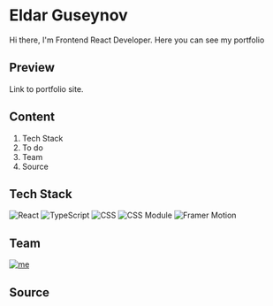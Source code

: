 # Eldar Guseynov

Hi there, I'm Frontend React Developer. Here you can see my portfolio

## Preview
<!-- Add link and preview image -->
Link to portfolio site.

## Content
1) Tech Stack
2) To do
3) Team
4) Source

## Tech Stack
![React](https://img.shields.io/badge/React-286171?style=for-the-badge&logo=react&logoColor=#61DBFB)
![TypeScript](https://img.shields.io/badge/TypeScript-104581?style=for-the-badge&logo=typescript&logoColor=#3178C6)
![CSS](https://img.shields.io/badge/CSS-1572B7?style=for-the-badge&logo=css3&logoColor=#1572B7)
![CSS Module](https://img.shields.io/badge/CSS_Modules-000000?style=for-the-badge&logo=cssmodules&logoColor=#ffffff)
![Framer Motion](https://img.shields.io/badge/Framer_motion-0055FF?style=for-the-badge&logo=framer&logoColor=#fff)

## Team
[![me](https://img.shields.io/badge/Eldar_Guseynov-black?style=for-the-badge&logo=github)](https://github.com/username-i386/)

## Source
<!-- add projects links -->